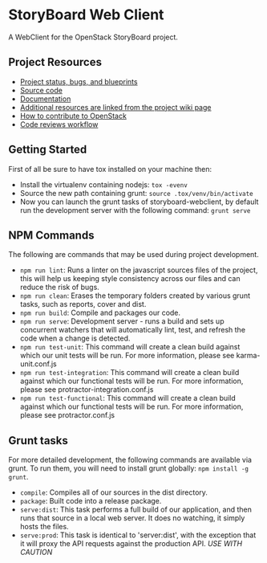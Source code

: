 StoryBoard Web Client
=====================

A WebClient for the OpenStack StoryBoard project.


Project Resources
-----------------

  - [Project status, bugs, and blueprints](http://storyboard.openstack.org)
  - [Source code](https://git.openstack.org/cgit/openstack-infra/storyboard-webclient)
  - [Documentation](http://docs.openstack.org/infra/storyboard)
  - [Additional resources are linked from the project wiki page](https://wiki.openstack.org/wiki/StoryBoard)
  - [How to contribute to OpenStack](http://docs.openstack.org/infra/manual/developers.html)
  - [Code reviews workflow](http://docs.openstack.org/infra/manual/developers.html#development-workflow)

Getting Started
---------------

First of all be sure to have tox installed on your machine then:

  - Install the virtualenv containing nodejs: `tox -evenv`
  - Source the new path containing grunt:
`source .tox/venv/bin/activate`
  - Now you can launch the grunt tasks of storyboard-webclient, by default run
the development server with the following command: `grunt serve`

NPM Commands
-----------
The following are commands that may be used during project development.

  - `npm run lint`: Runs a linter on the javascript sources files of the
    project, this will help us keeping style consistency across our files and
    can reduce the risk of bugs.
  - `npm run clean`: Erases the temporary folders created by various grunt
    tasks, such as reports, cover and dist.
  - `npm run build`: Compile and packages our code.
  - `npm run serve`: Development server - runs a build and sets up concurrent
    watchers that will automatically lint, test, and refresh the code when a
    change is detected.
  - `npm run test-unit`: This command will create a clean build against which
    our unit tests will be run. For more information, please see
    karma-unit.conf.js
  - `npm run test-integration`: This command will create a clean build against
    which our functional tests will be run. For more information, please see
    protractor-integration.conf.js
  - `npm run test-functional`: This command will create a clean build against
    which our functional tests will be run. For more information, please see
    protractor.conf.js

Grunt tasks
-----------

For more detailed development, the following commands are available via grunt.
To run them, you will need to install grunt globally: `npm install -g grunt`.

  - `compile`: Compiles all of our sources in the dist directory.
  - `package`: Built code into a release package.
  - `serve:dist`:  This task performs a full build of our application,
and then runs that source in a local web server. It does no watching,
it simply hosts the files.
  - `serve:prod`: This task is identical to 'server:dist',
with the exception that it will proxy the API requests against the production
API. *USE WITH CAUTION*
